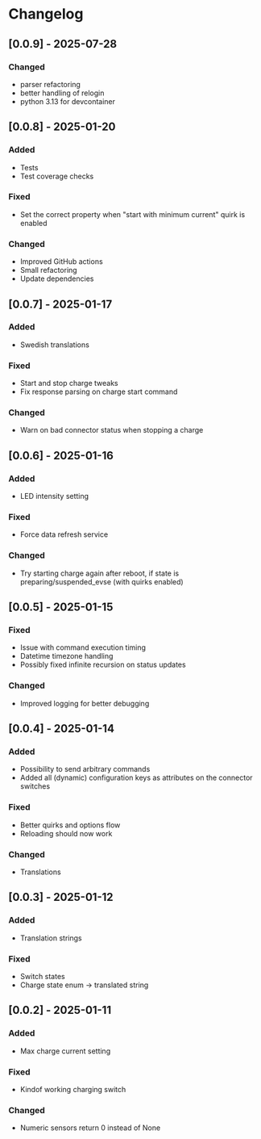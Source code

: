 # Changelog

## [0.0.9] - 2025-07-28

### Changed

- parser refactoring
- better handling of relogin
- python 3.13 for devcontainer

## [0.0.8] - 2025-01-20

### Added

- Tests
- Test coverage checks

### Fixed

- Set the correct property when "start with minimum current" quirk is enabled

### Changed

- Improved GitHub actions
- Small refactoring
- Update dependencies

## [0.0.7] - 2025-01-17

### Added

- Swedish translations

### Fixed

- Start and stop charge tweaks
- Fix response parsing on charge start command

### Changed

- Warn on bad connector status when stopping a charge

## [0.0.6] - 2025-01-16

### Added

- LED intensity setting

### Fixed

- Force data refresh service

### Changed

- Try starting charge again after reboot, if state is preparing/suspended_evse (with quirks enabled)

## [0.0.5] - 2025-01-15

### Fixed

- Issue with command execution timing
- Datetime timezone handling
- Possibly fixed infinite recursion on status updates

### Changed

- Improved logging for better debugging

## [0.0.4] - 2025-01-14

### Added

- Possibility to send arbitrary commands
- Added all (dynamic) configuration keys as attributes on the connector switches

### Fixed

- Better quirks and options flow
- Reloading should now work

### Changed

- Translations

## [0.0.3] - 2025-01-12

### Added

- Translation strings

### Fixed

- Switch states
- Charge state enum -> translated string

## [0.0.2] - 2025-01-11

### Added

- Max charge current setting

### Fixed

- Kindof working charging switch

### Changed

- Numeric sensors return 0 instead of None
